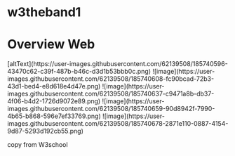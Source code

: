 # w3theband1
<h1> Overview Web </h1>
[altText](https://user-images.githubusercontent.com/62139508/185740596-43470c62-c39f-487b-b46c-d3d1b53bbb0c.png)
![image](https://user-images.githubusercontent.com/62139508/185740608-fc90bcad-72b3-43d1-bed4-e8d618e4d47e.png)
![image](https://user-images.githubusercontent.com/62139508/185740637-c9471a8b-db37-4f06-b4d2-1726d9072e89.png)
![image](https://user-images.githubusercontent.com/62139508/185740659-90d8942f-7990-4b65-b868-596e7ef33769.png)
![image](https://user-images.githubusercontent.com/62139508/185740678-2871e110-0887-4154-9d87-5293d192cb55.png)

copy from W3school
